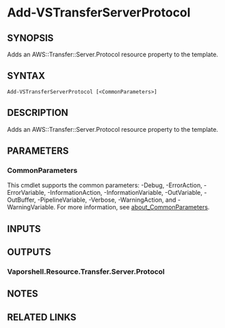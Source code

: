 # Add-VSTransferServerProtocol

## SYNOPSIS
Adds an AWS::Transfer::Server.Protocol resource property to the template.

## SYNTAX

```
Add-VSTransferServerProtocol [<CommonParameters>]
```

## DESCRIPTION
Adds an AWS::Transfer::Server.Protocol resource property to the template.

## PARAMETERS

### CommonParameters
This cmdlet supports the common parameters: -Debug, -ErrorAction, -ErrorVariable, -InformationAction, -InformationVariable, -OutVariable, -OutBuffer, -PipelineVariable, -Verbose, -WarningAction, and -WarningVariable. For more information, see [about_CommonParameters](http://go.microsoft.com/fwlink/?LinkID=113216).

## INPUTS

## OUTPUTS

### Vaporshell.Resource.Transfer.Server.Protocol
## NOTES

## RELATED LINKS
